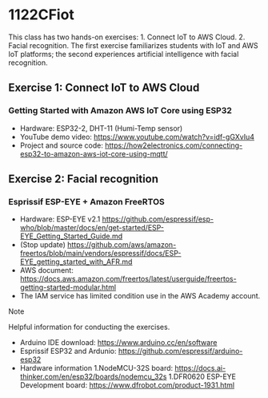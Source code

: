 # 1122CFiot
This class has two hands-on exercises: 1. Connect IoT to AWS Cloud. 2. Facial recognition. The first exercise familiarizes students with IoT and AWS IoT platforms; the second experiences artificial intelligence with facial recognition.
## Exercise 1: Connect IoT to AWS Cloud
### Getting Started with Amazon AWS IoT Core using ESP32 
- Hardware: ESP32-2, DHT-11 (Humi-Temp sensor)
- YouTube demo video: https://www.youtube.com/watch?v=idf-gGXvIu4
- Project and source code: https://how2electronics.com/connecting-esp32-to-amazon-aws-iot-core-using-mqtt/
## Exercise 2: Facial recognition 
### Esprissif ESP-EYE + Amazon FreeRTOS
 - Hardware: ESP-EYE v2.1 https://github.com/espressif/esp-who/blob/master/docs/en/get-started/ESP-EYE_Getting_Started_Guide.md
 - (Stop update) https://github.com/aws/amazon-freertos/blob/main/vendors/espressif/docs/ESP-EYE_getting_started_with_AFR.md
 - AWS document: https://docs.aws.amazon.com/freertos/latest/userguide/freertos-getting-started-modular.html 
 - The IAM service has limited condition use in the AWS Academy account.
> [!Note]
> Helpful information for conducting the exercises.
- Arduino IDE download: https://www.arduino.cc/en/software
- Esprissif ESP32 and Ardunio: https://github.com/espressif/arduino-esp32
- Hardware information
  1.NodeMCU-32S board: https://docs.ai-thinker.com/en/esp32/boards/nodemcu_32s
  1.DFR0620 ESP-EYE Development board: https://www.dfrobot.com/product-1931.html
